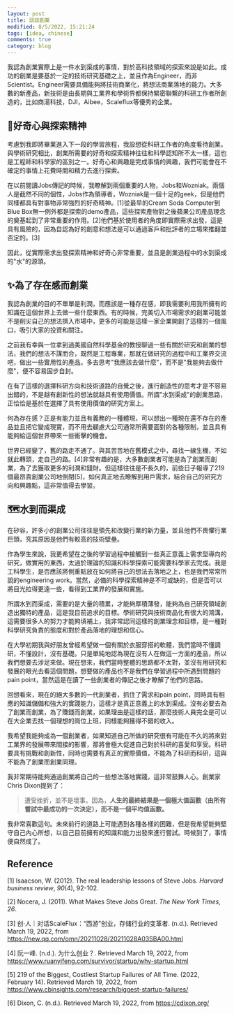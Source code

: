 ```yaml
---
layout: post
title: 談談創業
modified: 8/5/2022, 15:21:24
tags: [idea, chinese]
comments: true
category: blog
---
```


我認為創業實際上是一件水到渠成的事情，對於高科技領域的探索來說是如此。成功的創業是要基於一定的技術研究基礎之上，並且作為Engineer，而非Scientist。Engineer需要具備能夠將技術商業化，將想法商業落地的能力。大多數的新產品，新技術是由長期與工業界和學術界都保持緊密聯繫的科研工作者所創造的，比如商湯科技，DJI，Aibee，Scaleflux等優秀的企業。

## 🧐好奇心與探索精神

考慮到我即將畢業進入下一段的學習旅程，我設想從科研工作者的角度看待創業。與學術研究相比，創業所需要的好奇和探索精神往往和科學認知所不太一樣，這也是工程師和科學家的區別之一。好奇心和興趣是完成事情的興趣，我們可能會在不確定的事情上花費時間和精力去進行探索。

在以前閱讀Jobs傳記的時候，我瞭解到兩個重要的人物，Jobs和Wozniak。兩個人是截然不同的個性，Jobs作為領導者，Wozniak是一個十足的geek，但是他們同樣都具有對事物非常強烈的好奇精神。[1]從最早的Cream Soda Computer到Blue Box無一例外都是探索的demo產品，這些探索產物對之後蘋果公司產品理念的奠基起到了非常重要的作用。[2]他們基於使用者的角度即實際需求出發，這是具有風險的，因為自認為好的創意和想法是可以通過客戶和批評者的立場來推翻並否定的。[3]

因此，從實際需求出發探索精神和好奇心非常重要，並且是創業過程中的水到渠成的"水"的源頭。

## ✨為了存在感而創業

我認為創業的目的不單單是利潤，而應該是一種存在感，即我需要利用我所擁有的知識在這個世界上去做一些什麼東西。有的時候，完美切入市場需求的創業可能並不是削尖自己的想法擠入市場中，更多的可能是這樣一家企業開創了這樣的一個風口，吸引大家的投資和關注。

之前我有幸與一位拿到過美國自然科學基金的教授聊過一些有關於研究和創業的想法，我們的想法不謀而合，既然是工程專業，那就在做研究的過程中和工業界交流吧，做出一些實用性的產品。多去思考"我應該去做什麼"，而不是"我能夠去做什麼"，便不容易固步自封。

在有了這樣的選擇科研方向和技術道路的自覺之後，進行創造性的思考才是不容易出錯的，不是越有創新性的想法就越具有使用價值。所謂"水到渠成"的創業思路，正恰恰是基於在選擇了具有使用價值的研究方案上。

何為存在感？正是有能力並且有義務的一種體現，可以想出一種現在還不存在的產品並且把它變成現實，而不用去顧慮大公司通常所需要面對的各種限制，並且具有能夠給這個世界帶來一些衝擊的機會。

世界已經變了，舊的路走不通了。與其苦苦地在舊模式之中，尋找一線生機，不如就此轉頭，走自己的路。[4]非常有趣的是，大多數創業者可能是為了創業而創業，為了去獲取更多的利潤和錢財。但這樣往往是不長久的，前些日子報導了219個最昂貴創業公司地倒閉[5]，如何真正地去瞭解到用戶需求，結合自己的研究方向和興趣點，這非常值得去學習。

## 🗺水到而渠成

在矽谷，許多小的創業公司往往是領先和改變行業的新力量，並且他們不畏懼行業巨頭，究其原因是他們有較高的技術壁壘。

作為學生來說，我更希望在之後的學習過程中接觸到一些真正意義上需求型導向的研究，做實用的東西，太過於理論的知識和科學探索可能需要科學家去完成。我是工科學生，是否應該將側重點放在如何將自己的想法去落地之上，也是我們常常所說的engineering work。當然，必備的科學探索精神是不可或缺的，但是否可以將目光拉得更遠一些，看得到工業界的發展和實施。

所謂水到而渠成，需要的是大量的積累，才能夠厚積薄發，能夠為自己研究領域創造出獨特的產品，這是我目前追求的目標。學術研究與技術商品化有很大的鴻溝，這需要很多人的努力才能夠填補上，我非常認同這樣的創業理念和目標，是一種對科學研究負責的態度和對於產品落地的理想和信心。

在大學初期我與好朋友曾經希望做一個有關於衣服穿搭的軟體，我們當時不懂調研，不懂設計，沒有基礎。只是單純地認為現在沒有人在做這一方面的產品，所以我們想要去涉足來做。現在想來，我們當時整體的思路都不太對，並沒有用研究和發展的眼光去看這個問題，想要做的產品也不是我們在學習過程中所遇到問題的pain point，當然這是在讀了一些創業者的傳記之後才瞭解了他們的思路。

回想看來，現在的絕大多數的一代創業者，抓住了需求和pain point，同時具有相應的知識儲備和強大的實踐能力，這樣才是真正意義上的水到渠成。沒有必要去為了創業而創業，為了賺錢而創業，如果理由是這樣的話，那麼技術人員完全是可以在大企業去找一個理想的崗位上班，同樣能夠獲得不錯的收入。

我希望我能夠成為一個創業者，如果知道自己所做的研究很有可能在不久的將來對工業界的發展帶來間接的影響，那將會極大促進自己對於科研的喜愛和享受。科研要具有挑戰和創新性，同時也需要有真正的實際價值，不能為了科研而科研，這與不能為了創業而創業同理。

我非常期待能夠通過創業將自己的一些想法落地實踐，這非常鼓舞人心。創業家Chris Dixon提到了：

> 遭受挫折，並不是壞事。因為，**人生的最終結果是一個極大值函數（由所有嘗試中最成功的一次決定），而不是一個平均值函數。**

我非常喜歡這句。未來前行的道路上可能遇到各種各樣的困難，但是我希望能夠堅守自己內心所想，以自己目前擁有的知識和能力出發來進行嘗試。時候到了，事情便自然成了。


## Reference

[1] Isaacson, W. (2012). The real leadership lessons of Steve Jobs. *Harvard business review*, *90*(4), 92-102.

[2] Nocera, J. (2011). What Makes Steve Jobs Great. *The New York Times*, *26*.

[3] 创·人｜对话ScaleFlux：“西游”创业，存储行业的变革者. (n.d.). Retrieved March 19, 2022, from https://new.qq.com/omn/20211028/20211028A03SBA00.html

[4] 阮一峰. (n.d.). 为什么创业？. Retrieved March 19, 2022, from https://www.ruanyifeng.com/survivor/startup/why-startup.html

[5] 219 of the Biggest, Costliest Startup Failures of All Time. (2022, February 14). Retrieved March 19, 2022, from https://www.cbinsights.com/research/biggest-startup-failures/

[6] Dixon, C. (n.d.). Retrieved March 19, 2022, from https://cdixon.org/
